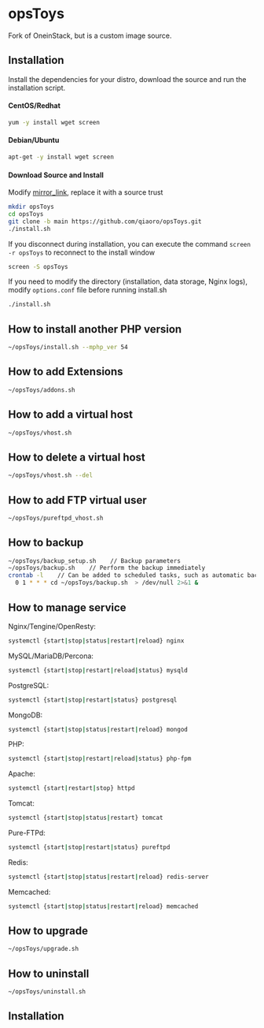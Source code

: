 # opsToys

Fork of OneinStack, but is a custom image source.

## Installation

Install the dependencies for your distro, download the source and run the installation script.

#### CentOS/Redhat

```bash
yum -y install wget screen
```

#### Debian/Ubuntu

```bash
apt-get -y install wget screen
```

#### Download Source and Install

Modify [mirror_link](https://github.com/qiaoro/opsToys/blob/main/options.conf), replace it with a source trust

```bash
mkdir opsToys
cd opsToys
git clone -b main https://github.com/qiaoro/opsToys.git
./install.sh
```

If you disconnect during installation, you can execute the command `screen -r opsToys` to reconnect to the install window
```bash
screen -S opsToys
```

If you need to modify the directory (installation, data storage, Nginx logs), modify `options.conf` file before running install.sh
```bash
./install.sh
```

## How to install another PHP version

```bash
~/opsToys/install.sh --mphp_ver 54

```

## How to add Extensions

```bash
~/opsToys/addons.sh

```

## How to add a virtual host

```bash
~/opsToys/vhost.sh
```

## How to delete a virtual host

```bash
~/opsToys/vhost.sh --del
```

## How to add FTP virtual user

```bash
~/opsToys/pureftpd_vhost.sh
```

## How to backup

```bash
~/opsToys/backup_setup.sh    // Backup parameters
~/opsToys/backup.sh    // Perform the backup immediately
crontab -l    // Can be added to scheduled tasks, such as automatic backups every day 1:00
  0 1 * * * cd ~/opsToys/backup.sh  > /dev/null 2>&1 &
```

## How to manage service

Nginx/Tengine/OpenResty:
```bash
systemctl {start|stop|status|restart|reload} nginx
```
MySQL/MariaDB/Percona:
```bash
systemctl {start|stop|restart|reload|status} mysqld
```
PostgreSQL:
```bash
systemctl {start|stop|restart|status} postgresql
```
MongoDB:
```bash
systemctl {start|stop|status|restart|reload} mongod
```
PHP:
```bash
systemctl {start|stop|restart|reload|status} php-fpm
```
Apache:
```bash
systemctl {start|restart|stop} httpd
```
Tomcat:
```bash
systemctl {start|stop|status|restart} tomcat
```
Pure-FTPd:
```bash
systemctl {start|stop|restart|status} pureftpd
```
Redis:
```bash
systemctl {start|stop|status|restart|reload} redis-server
```
Memcached:
```bash
systemctl {start|stop|status|restart|reload} memcached
```

## How to upgrade

```bash
~/opsToys/upgrade.sh
```

## How to uninstall

```bash
~/opsToys/uninstall.sh
```

## Installation